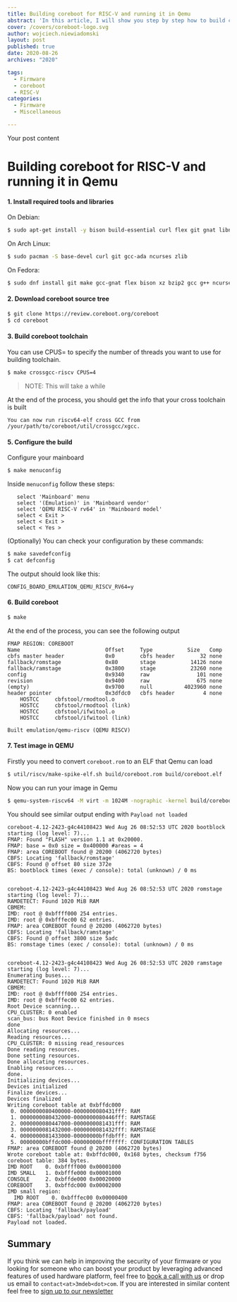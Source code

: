 ```yaml
---
title: Building coreboot for RISC-V and running it in Qemu
abstract: 'In this article, I will show you step by step how to build coreboot for RISC-V and run it in QEMU emulator'
cover: /covers/coreboot-logo.svg
author: wojciech.niewiadomski
layout: post
published: true
date: 2020-08-26
archives: "2020"

tags:
  - Firmware
  - coreboot
  - RISC-V
categories:
  - Firmware
  - Miscellaneous

---
```


Your post content

# Building coreboot for RISC-V and running it in Qemu

#### 1. Install required tools and libraries

On Debian:

```sh
$ sudo apt-get install -y bison build-essential curl flex git gnat libncurses5-dev m4 zlib1g-dev qemu-system
```
On Arch Linux:

```sh
$ sudo pacman -S base-devel curl git gcc-ada ncurses zlib
```

On Fedora:

```sh
$ sudo dnf install git make gcc-gnat flex bison xz bzip2 gcc g++ ncurses-devel wget zlib-devel
```

#### 2. Download coreboot source tree

```sh
$ git clone https://review.coreboot.org/coreboot
$ cd coreboot
```

#### 3. Build coreboot toolchain

You can use CPUS= to specify the number of threads you want to use for building
toolchain.

```sh
$ make crossgcc-riscv CPUS=4
```
> NOTE: This will take a while

At the end of the process, you should get the info that your cross toolchain is
built

```
You can now run riscv64-elf cross GCC from /your/path/to/coreboot/util/crossgcc/xgcc.
```

#### 5. Configure the build

Configure your mainboard

```sh
$ make menuconfig
```

Inside `menuconfig` follow these steps:

```
   select 'Mainboard' menu
   select '(Emulation)' in 'Mainboard vendor'
   select 'QEMU RISC-V rv64' in 'Mainboard model'
   select < Exit >
   select < Exit >
   select < Yes >
```

(Optionally) You can check your configuration by these commands:

```sh
$ make savedefconfig
$ cat defconfig
```

The output should look like this:

```
CONFIG_BOARD_EMULATION_QEMU_RISCV_RV64=y
```

#### 6. Build coreboot


```sh
$ make
```

At the end of the process, you can see the following output

```
FMAP REGION: COREBOOT
Name                           Offset     Type           Size   Comp
cbfs master header             0x0        cbfs header        32 none
fallback/romstage              0x80       stage           14126 none
fallback/ramstage              0x3800     stage           23260 none
config                         0x9340     raw               101 none
revision                       0x9400     raw               675 none
(empty)                        0x9700     null          4023960 none
header pointer                 0x3dfdc0   cbfs header         4 none
    HOSTCC     cbfstool/rmodtool.o
    HOSTCC     cbfstool/rmodtool (link)
    HOSTCC     cbfstool/ifwitool.o
    HOSTCC     cbfstool/ifwitool (link)

Built emulation/qemu-riscv (QEMU RISCV)
```


#### 7. Test image in QEMU

Firstly you need to convert `coreboot.rom` to an ELF that Qemu can load
```sh
$ util/riscv/make-spike-elf.sh build/coreboot.rom build/coreboot.elf
```

Now you can run your image in Qemu

```sh
$ qemu-system-riscv64 -M virt -m 1024M -nographic -kernel build/coreboot.elf
```

You should see similar output ending with `Payload not loaded`

```
coreboot-4.12-2423-g4c44108423 Wed Aug 26 08:52:53 UTC 2020 bootblock starting (log level: 7)...
FMAP: Found "FLASH" version 1.1 at 0x20000.
FMAP: base = 0x0 size = 0x400000 #areas = 4
FMAP: area COREBOOT found @ 20200 (4062720 bytes)
CBFS: Locating 'fallback/romstage'
CBFS: Found @ offset 80 size 372e
BS: bootblock times (exec / console): total (unknown) / 0 ms


coreboot-4.12-2423-g4c44108423 Wed Aug 26 08:52:53 UTC 2020 romstage starting (log level: 7)...
RAMDETECT: Found 1020 MiB RAM
CBMEM:
IMD: root @ 0xbffff000 254 entries.
IMD: root @ 0xbfffec00 62 entries.
FMAP: area COREBOOT found @ 20200 (4062720 bytes)
CBFS: Locating 'fallback/ramstage'
CBFS: Found @ offset 3800 size 5adc
BS: romstage times (exec / console): total (unknown) / 0 ms


coreboot-4.12-2423-g4c44108423 Wed Aug 26 08:52:53 UTC 2020 ramstage starting (log level: 7)...
Enumerating buses...
RAMDETECT: Found 1020 MiB RAM
CBMEM:
IMD: root @ 0xbffff000 254 entries.
IMD: root @ 0xbfffec00 62 entries.
Root Device scanning...
CPU_CLUSTER: 0 enabled
scan_bus: bus Root Device finished in 0 msecs
done
Allocating resources...
Reading resources...
CPU_CLUSTER: 0 missing read_resources
Done reading resources.
Done setting resources.
Done allocating resources.
Enabling resources...
done.
Initializing devices...
Devices initialized
Finalize devices...
Devices finalized
Writing coreboot table at 0xbffdc000
 0. 0000000080400000-0000000080431fff: RAM
 1. 0000000080432000-0000000080446fff: RAMSTAGE
 2. 0000000080447000-0000000081431fff: RAM
 3. 0000000081432000-0000000081432fff: RAMSTAGE
 4. 0000000081433000-00000000bffdbfff: RAM
 5. 00000000bffdc000-00000000bfffffff: CONFIGURATION TABLES
FMAP: area COREBOOT found @ 20200 (4062720 bytes)
Wrote coreboot table at: 0xbffdc000, 0x168 bytes, checksum f756
coreboot table: 384 bytes.
IMD ROOT    0. 0xbffff000 0x00001000
IMD SMALL   1. 0xbfffe000 0x00001000
CONSOLE     2. 0xbffde000 0x00020000
COREBOOT    3. 0xbffdc000 0x00002000
IMD small region:
  IMD ROOT    0. 0xbfffec00 0x00000400
FMAP: area COREBOOT found @ 20200 (4062720 bytes)
CBFS: Locating 'fallback/payload'
CBFS: 'fallback/payload' not found.
Payload not loaded.

```


## Summary


If you think we can help in improving the security of your firmware or you
looking for someone who can boost your product by leveraging advanced features
of used hardware platform, feel free to [book a call with us](https://calendly.com/3mdeb/consulting-remote-meeting)
or drop us email to `contact<at>3mdeb<dot>com`. If you are interested in similar
content feel free to [sign up to our newsletter](http://eepurl.com/doF8GX)
